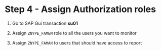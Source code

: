 # Step 4 - Assign Authorization roles

1. Go to SAP Gui transaction **su01** 

2. Assign `ZNYPE_FAMEM` role to all the users you want to monitor 

3. Assign `ZNYPE_FAMAN` to users that should have access to report


